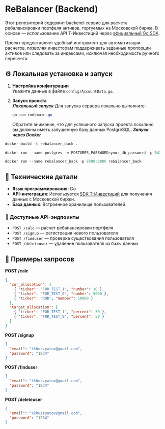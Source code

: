 # ReBalancer (Backend)

Этот репозиторий содержит backend-сервис для расчета ребалансировки портфеля активов, торгуемых на Московской бирже. В основе — использование API Т-Инвестиций через [официальный Go SDK](https://github.com/ssummers02/invest-api-go-sdk).

Проект предоставляет удобный инструмент для автоматизации расчетов, позволяя инвесторам поддерживать заданные пропорции активов или следовать за индексами, исключая необходимость ручного пересчета.

## ⚙️ Локальная установка и запуск

1. **Настройка конфигурации**  
   Укажите данные в файле `config/AccountData.go`.

2. **Запуск проекта**  
  ***Локальный запуск***
   Для запуска сервера локально выполните:
   ```powershell
   go run cmd/main.go
   ```
   Обратите внимание, что для успешного запуска проекта локально вы должны иметь запущенную базу данных PostgreSQL.
   ***Запуск через Docker***
  ```powershell
  docker build -t rebalancer_back .
  ```

  ```powershell
  docker run --name postgres -e POSTGRES_PASSWORD=your_db_password -p 5433:5432 -d postgres
  ```

  ```powershell
  docker run --name rebalancer_back -p 8080:8080 rebalancer_back
  ```

   
## 🧩 Технические детали

- **Язык программирования**: Go
- **API-интеграция**: Используется [SDK Т-Инвестиций](https://github.com/ssummers02/invest-api-go-sdk) для получения данных с Московской биржи.
- **База данных**: Встроенное хранилище пользователей

### 🔗 Доступные API-эндпоинты

- `POST /calc` — расчет ребалансировки портфеля  
- `POST /signup` — регистрация нового пользователя  
- `POST /finduser` — проверка существования пользователя  
- `POST /deleteuser` — удаление пользователя из базы данных

## 📌 Примеры запросов

**POST /calc**
```json
{
  "cur_allocation": [
    { "ticker": "FOR_TEST_1", "number": 10 },
    { "ticker": "FOR_TEST_0", "number": 5000 },
    { "ticker": "RUB", "number": 10000 }
  ],
  "target_allocation": [
    { "ticker": "FOR_TEST_1", "percent": 50 },
    { "ticker": "FOR_TEST_0", "percent": 50 }
  ]
}
```

**POST /signup**
```json
{
  "email": "kkhuzzyatov@gmail.com",
  "password": "1234"
}
```

**POST /finduser**
```json
{
  "email": "kkhuzzyatov@gmail.com",
  "password": "1234"
}
```

**POST /deleteuser**
```json
{
  "email": "kkhuzzyatov@gmail.com",
  "password": "1234"
}
```